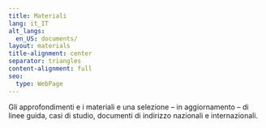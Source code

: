 ```yaml
---
title: Materiali
lang: it_IT
alt_langs:
  en_US: documents/
layout: materials
title-alignment: center
separator: triangles
content-alignment: full
seo:
  type: WebPage
---
```

Gli approfondimenti e i materiali e una selezione – in aggiornamento – di linee guida, casi di studio, documenti di indirizzo nazionali e internazionali.
